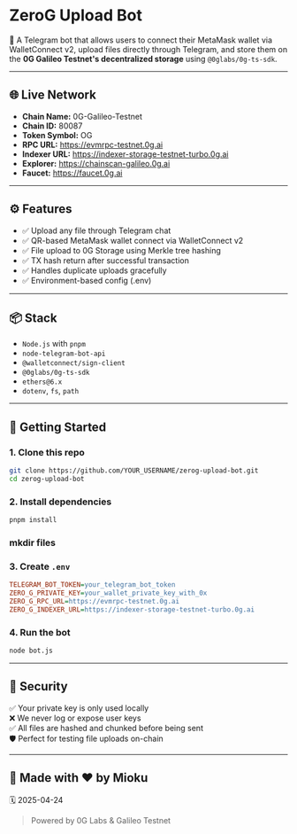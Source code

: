 # ZeroG Upload Bot

🚀 A Telegram bot that allows users to connect their MetaMask wallet via WalletConnect v2, upload files directly through Telegram, and store them on the **0G Galileo Testnet's decentralized storage** using `@0glabs/0g-ts-sdk`.

---

## 🌐 Live Network

- **Chain Name:** 0G-Galileo-Testnet  
- **Chain ID:** 80087  
- **Token Symbol:** OG  
- **RPC URL:** https://evmrpc-testnet.0g.ai  
- **Indexer URL:** https://indexer-storage-testnet-turbo.0g.ai  
- **Explorer:** https://chainscan-galileo.0g.ai  
- **Faucet:** https://faucet.0g.ai  

---

## ⚙️ Features

- ✅ Upload any file through Telegram chat
- ✅ QR-based MetaMask wallet connect via WalletConnect v2
- ✅ File upload to 0G Storage using Merkle tree hashing
- ✅ TX hash return after successful transaction
- ✅ Handles duplicate uploads gracefully
- ✅ Environment-based config (.env)

---

## 📦 Stack

- `Node.js` with `pnpm`
- `node-telegram-bot-api`
- `@walletconnect/sign-client`
- `@0glabs/0g-ts-sdk`
- `ethers@6.x`
- `dotenv`, `fs`, `path`

---

## 🚀 Getting Started

### 1. Clone this repo

```bash
git clone https://github.com/YOUR_USERNAME/zerog-upload-bot.git
cd zerog-upload-bot
```

### 2. Install dependencies

```bash
pnpm install
```
### mkdir files
### 3. Create `.env`

```ini
TELEGRAM_BOT_TOKEN=your_telegram_bot_token
ZERO_G_PRIVATE_KEY=your_wallet_private_key_with_0x
ZERO_G_RPC_URL=https://evmrpc-testnet.0g.ai
ZERO_G_INDEXER_URL=https://indexer-storage-testnet-turbo.0g.ai
```

### 4. Run the bot

```bash
node bot.js
```

---

## 🔐 Security

✅ Your private key is only used locally  
❌ We never log or expose user keys  
✅ All files are hashed and chunked before being sent  
🛡️ Perfect for testing file uploads on-chain

---

## 🐾 Made with ❤️ by Mioku  
🗓 2025-04-24

> Powered by 0G Labs & Galileo Testnet

